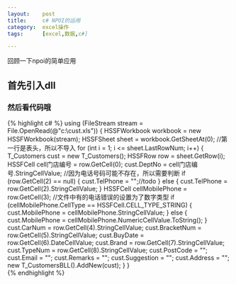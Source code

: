 ```yaml
---
layout:    post
title:     c# NPOI的运用
category:  excel操作
tags:      [excel,数据,c#]

---
```


回顾一下npoi的简单应用

## 首先引入dll

### 然后看代码哦

{% highlight c# %}
using (FileStream stream = File.OpenRead(@"c:\cust.xls"))
            {
                HSSFWorkbook workbook = new HSSFWorkbook(stream);
                HSSFSheet sheet = workbook.GetSheetAt(0);
                //第一行是表头，所以不导入
                for (int i = 1; i <= sheet.LastRowNum; i++)
                {
                    T_Customers cust = new T_Customers();
                    HSSFRow row = sheet.GetRow(i);
                    HSSFCell cell门店编号 = row.GetCell(0);
                    cust.DeptNo = cell门店编号.StringCellValue;
                    //因为电话号码可能不存在，所以需要判断
                    if (row.GetCell(2) == null)
                    {
                        cust.TelPhone = "";//todo
                    }
                    else
                    {
                        cust.TelPhone = row.GetCell(2).StringCellValue;
                    }
                    HSSFCell cellMobilePhone = row.GetCell(3);
                    //文件中有的电话错误的设置为了数字类型
                    if (cellMobilePhone.CellType == HSSFCell.CELL_TYPE_STRING)
                    {
                        cust.MobilePhone = cellMobilePhone.StringCellValue;
                    }
                    else
                    {
                        cust.MobilePhone = cellMobilePhone.NumericCellValue.ToString();
                    }                   
                    cust.CarNum = row.GetCell(4).StringCellValue;
                    cust.BracketNum = row.GetCell(5).StringCellValue;
                    cust.BuyDate = row.GetCell(6).DateCellValue;
                    cust.Brand = row.GetCell(7).StringCellValue;
                    cust.TypeNum = row.GetCell(8).StringCellValue;
                    cust.PostCode = "";
                    cust.Email = "";
                    cust.Remarks = "";
                    cust.Suggestion = "";
                    cust.Address = "";
                    new T_CustomersBLL().AddNew(cust);
                }
            }           
{% endhighlight %}